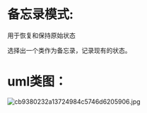 # 备忘录模式:

用于恢复和保持原始状态

选择出一个类作为备忘录，记录现有的状态。

# uml类图：

![cb9380232a13724984c5746d6205906.jpg](assets/备忘录模式.jpg)
